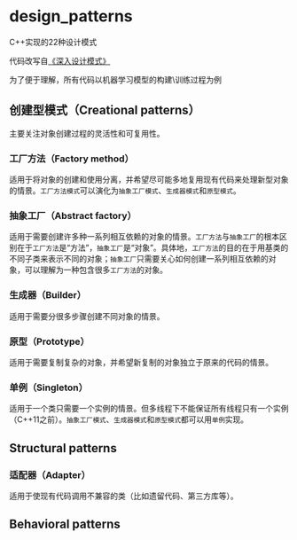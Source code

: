 # design_patterns

C++实现的22种设计模式

代码改写自[《深入设计模式》](https://refactoring.guru/design-patterns)

为了便于理解，所有代码以机器学习模型的构建\训练过程为例

## 创建型模式（Creational patterns）

主要关注对象创建过程的灵活性和可复用性。

### 工厂方法（Factory method）

适用于将对象的创建和使用分离，并希望尽可能多地复用现有代码来处理新型对象的情景。`工厂方法模式`可以演化为`抽象工厂模式`、`生成器模式`和`原型模式`。

### 抽象工厂（Abstract factory）

适用于需要创建许多种一系列相互依赖的对象的情景。`工厂方法`与`抽象工厂`的根本区别在于`工厂方法`是“方法”，`抽象工厂`是“对象”。具体地，`工厂方法`的目的在于用基类的不同子类来表示不同的对象；`抽象工厂`只需要关心如何创建一系列相互依赖的对象，可以理解为一种包含很多`工厂方法`的对象。

### 生成器（Builder）

适用于需要分很多步骤创建不同对象的情景。

### 原型（Prototype）

适用于需要复制复杂的对象，并希望新复制的对象独立于原来的代码的情景。

### 单例（Singleton）

适用于一个类只需要一个实例的情景。但多线程下不能保证所有线程只有一个实例（C++11之前）。`抽象工厂模式`、`生成器模式`和`原型模式`都可以用`单例`实现。

## Structural patterns

### 适配器（Adapter）

适用于使现有代码调用不兼容的类（比如遗留代码、第三方库等）。

## Behavioral patterns
